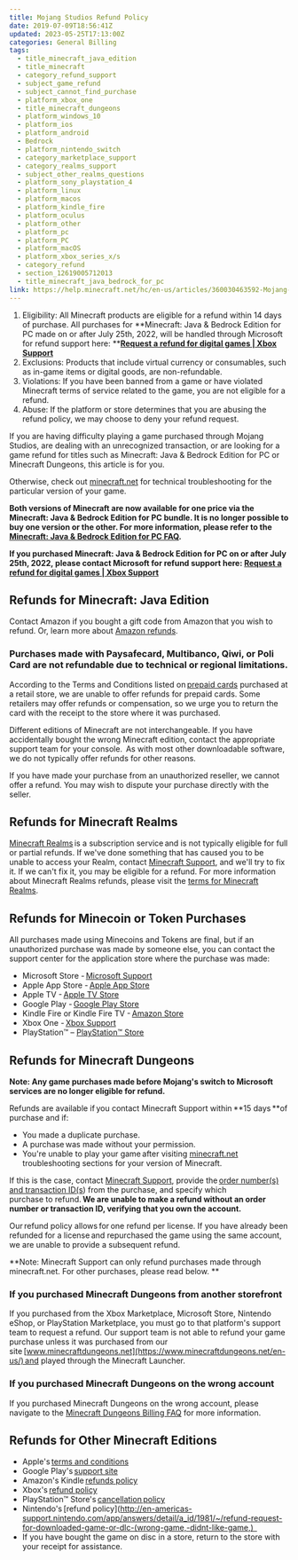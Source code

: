 ```yaml
---
title: Mojang Studios Refund Policy
date: 2019-07-09T18:56:41Z
updated: 2023-05-25T17:13:00Z
categories: General Billing
tags:
  - title_minecraft_java_edition
  - title_minecraft
  - category_refund_support
  - subject_game_refund
  - subject_cannot_find_purchase
  - platform_xbox_one
  - title_minecraft_dungeons
  - platform_windows_10
  - platform_ios
  - platform_android
  - Bedrock
  - platform_nintendo_switch
  - category_marketplace_support
  - category_realms_support
  - subject_other_realms_questions
  - platform_sony_playstation_4
  - platform_linux
  - platform_macos
  - platform_kindle_fire
  - platform_oculus
  - platform_other
  - platform_pc
  - platform_PC
  - platform_macOS
  - platform_xbox_series_x/s
  - category_refund
  - section_12619005712013
  - title_minecraft_java_bedrock_for_pc
link: https://help.minecraft.net/hc/en-us/articles/360030463592-Mojang-Studios-Refund-Policy
---
```


1.  Eligibility: All Minecraft products are eligible for a refund within 14 days of purchase. All purchases for **Minecraft: Java & Bedrock Edition for PC made on or after July 25th, 2022, will be handled through Microsoft for refund support here: **[**Request a refund for digital games \| Xbox Support**](https://support.xbox.com/en-US/help/subscriptions-billing/buy-games-apps/refund-orders "https://support.xbox.com/en-us/help/subscriptions-billing/buy-games-apps/refund-orders")
2.  Exclusions: Products that include virtual currency or consumables, such as in-game items or digital goods, are non-refundable.
3.  Violations: If you have been banned from a game or have violated Minecraft terms of service related to the game, you are not eligible for a refund.
4.  Abuse: If the platform or store determines that you are abusing the refund policy, we may choose to deny your refund request.

If you are having difficulty playing a game purchased through Mojang Studios, are dealing with an unrecognized transaction, or are looking for a game refund for titles such as Minecraft: Java & Bedrock Edition for PC or Minecraft Dungeons, this article is for you.

Otherwise, check out [minecraft.net](https://help.minecraft.net/hc/en-us) for technical troubleshooting for the particular version of your game. 

**Both versions of Minecraft are now available for one price via the Minecraft: Java & Bedrock Edition for PC bundle. It is no longer possible to buy one version or the other. For more information, please refer to the [Minecraft: Java & Bedrock Edition for PC FAQ](../Minecraft-Bedrock-Edition-Technical/Minecraft-Java-Bedrock-Edition-for-PC-FAQ.md).**

**If you purchased Minecraft: Java & Bedrock Edition for PC on or after July 25th, 2022, please contact Microsoft for refund support here: [Request a refund for digital games \| Xbox Support](https://support.xbox.com/en-US/help/subscriptions-billing/buy-games-apps/refund-orders)**

## Refunds for Minecraft: Java Edition 

Contact Amazon if you bought a gift code from Amazon that you wish to refund. Or, learn more about [Amazon refunds](https://www.amazon.com/gp/help/customer/display.html?nodeId=901926). 

### Purchases made with Paysafecard, Multibanco, Qiwi, or Poli Card are not refundable due to technical or regional limitations.

According to the Terms and Conditions listed on [prepaid cards](https://minecraft.net/prepaid) purchased at a retail store, we are unable to offer refunds for prepaid cards. Some retailers may offer refunds or compensation, so we urge you to return the card with the receipt to the store where it was purchased. 

Different editions of Minecraft are not interchangeable. If you have accidentally bought the wrong Minecraft edition, contact the appropriate support team for your console.  As with most other downloadable software, we do not typically offer refunds for other reasons. 

If you have made your purchase from an unauthorized reseller, we cannot offer a refund. You may wish to dispute your purchase directly with the seller.    

## Refunds for Minecraft Realms 

[Minecraft Realms](https://www.minecraft.net/en-us/realms/) is a subscription service and is not typically eligible for full or partial refunds. If we've done something that has caused you to be unable to access your Realm, contact [Minecraft Support](https://aka.ms/Minecraft-Support), and we'll try to fix it. If we can't fix it, you may be eligible for a refund. For more information about Minecraft Realms refunds, please visit the [terms for Minecraft Realms](https://minecraft.net/realms/terms/).   

## Refunds for Minecoin or Token Purchases 

All purchases made using Minecoins and Tokens are final, but if an unauthorized purchase was made by someone else, you can contact the support center for the application store where the purchase was made:

- Microsoft Store - [Microsoft Support](https://support.microsoft.com/) 
- Apple App Store - [Apple App Store](https://itunes.apple.com/app/minecraft-pocket-edition/id479516143) 
- Apple TV - [Apple TV Store](https://support.apple.com/apple-tv) 
- Google Play - [Google Play Store](https://play.google.com/store/apps/details?id=com.mojang.minecraftpe) 
- Kindle Fire or Kindle Fire TV - [Amazon Store](https://www.amazon.com/Mojang-Minecraft-Pocket-Edition/dp/B00992CF6W/) 
- Xbox One - [Xbox Support](http://support.xbox.com/contact-us) 
- PlayStation™ – [PlayStation™ Store](https://www.playstation.com/en-us/support/store/ps-store-refund-request/) 

## Refunds for Minecraft Dungeons 

**Note: Any game purchases made before Mojang's switch to Microsoft services are no longer eligible for refund.**

Refunds are available if you contact Minecraft Support within **15 days **of purchase and if: 

- You made a duplicate purchase. 
- A purchase was made without your permission. 
- You're unable to play your game after visiting [minecraft.net](https://help.minecraft.net/hc/en-us) troubleshooting sections for your version of Minecraft.  

If this is the case, contact [Minecraft Support](https://aka.ms/Minecraft-Support), provide the [order number(s) and transaction ID(s](./What-is-a-Transaction-ID.md)) from the purchase, and specify which purchase to refund. **We are unable to make a refund without an order number or transaction ID, verifying that you own the account.** 

Our refund policy allows for one refund per license. If you have already been refunded for a license and repurchased the game using the same account, we are unable to provide a subsequent refund.  

**Note: Minecraft Support can only refund purchases made through minecraft.net. For other purchases, please read below. **

### If you purchased Minecraft Dungeons from another storefront  

If you purchased from the Xbox Marketplace, Microsoft Store, Nintendo eShop, or PlayStation Marketplace, you must go to that platform's support team to request a refund. Our support team is not able to refund your game purchase unless it was purchased from our site [www.minecraftdungeons.net](https://www.minecraftdungeons.net/en-us/) and played through the Minecraft Launcher.   

### If you purchased Minecraft Dungeons on the wrong account 

If you purchased Minecraft Dungeons on the wrong account, please navigate to the [Minecraft Dungeons Billing FAQ](../Dungeons-Billing/Minecraft-Dungeons-Billing-Information-FAQ.md) for more information.

## Refunds for Other Minecraft Editions 

- Apple's [terms and conditions](http://www.apple.com/legal/internet-services/itunes/us/terms.html)  
- Google Play's [support site](https://support.google.com/googleplay/answer/134336?hl=en)  
- Amazon's Kindle [refunds policy](http://www.amazon.com/gp/help/customer/display.html/?nodeId=200144510)  
- Xbox's [refund policy](http://support.xbox.com/en-US/games/purchasing/buying-digital-game-faq#ea27865b30d9484b92800510f2192928)  
- PlayStation™ Store's [cancellation policy](https://www.playstation.com/get-help/help-library/store---transactions/payments---refunds/playstation-store-cancellation-policy/) 
- Nintendo's [refund policy](http://en-americas-support.nintendo.com/app/answers/detail/a_id/1981/~/refund-request-for-downloaded-game-or-dlc-(wrong-game,-didnt-like-game,)  
- If you have bought the game on disc in a store, return to the store with your receipt for assistance.
